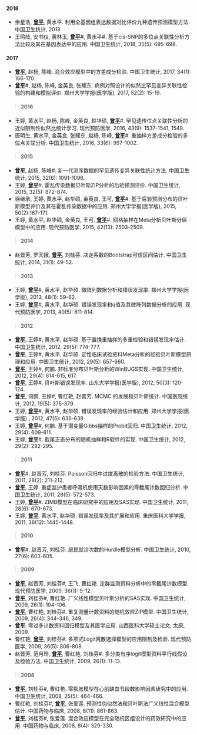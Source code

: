 #### 2018
+ 余星浩, [**曾平**](https://github.com/biostatpzeng), 黄水平. 利用全基因组表达数据对比评价九种遗传预测模型方法. 中国卫生统计, 2018
+ 王鸣岐, 安书仪, 黄林玉, [**曾平**](https://github.com/biostatpzeng)#, 黄水平#. 基于cis-SNP的多位点关联性分析方法比较及其在基因表达中的应用. 中国卫生统计, 2018, 35(5): 695-698.

#### 2017
+ [**曾平**](https://github.com/biostatpzeng), 赵杨, 陈峰. 混合效应模型中的方差成分检验. 中国卫生统计, 2017, 34(1): 166-170.
+ [**曾平**](https://github.com/biostatpzeng)#, 赵杨, 陈峰, 金英良, 张耀东. 病例对照设计的似然比罕见变异关联性检验的构建和模拟评价. 郑州大学学报(医学版), 2017, 52(2): 15-19.

> #### 2016
+ 王婷, 黄水平, 赵杨, 陈峰, 金英良, 赵华硕, [**曾平**](https://github.com/biostatpzeng)#. 罕见遗传位点关联性分析的近似限制性似然比统计学习. 现代预防医学, 2016, 43(9): 1537-1541, 1549.
+ 唐明生, 黄水平, 金英良, 张耀东, 赵杨, 陈峰, [**曾平**](https://github.com/biostatpzeng)#. 重抽样方差成分检验的多位点关联分析. 中国卫生统计, 2016, 33(6): 997-1002.


> #### 2015
+ [**曾平**](https://github.com/biostatpzeng), 赵杨, 陈峰#. 新一代测序数据的罕见遗传变异关联性统计方法. 中国卫生统计, 2015, 32(6): 1091-1096.
+ 王婷, [**曾平**](https://github.com/biostatpzeng)#. 霍乱传染数据贝叶斯ZIP分析的后验预测评价. 中国卫生统计, 2015, 32(5): 872-874.
+ 徐继承, 王婷, 黄水平, 赵华硕, 金英良, 王可, [**曾平**](https://github.com/biostatpzeng)#. 基于后验预测分布的贝叶斯模型评价及其在霍乱传染数据中的应用. 郑州大学学报(医学版), 2015, 50(2):167-171.
+ 王婷, 黄水平, 赵华硕, 金英良, 王可, [**曾平**](https://github.com/biostatpzeng)#. 网格抽样在Meta分析贝叶斯分层模型中的应用. 现代预防医学, 2015, 42(13): 2503-2509.

> #### 2014
+ 赵晋芳, 罗天娥, [**曾平**](https://github.com/biostatpzeng), 刘桂芬. 决定系数的Bootstrap可信区间估计. 中国卫生统计, 2014, 31(1): 49-52.

> #### 2013
+ 王婷, [**曾平**](https://github.com/biostatpzeng)#, 黄水平, 赵华硕. 微阵列数据分析和错误发现率. 郑州大学学报(医学版), 2013, 48(1): 59-62.
+ 王婷, [**曾平**](https://github.com/biostatpzeng)#, 黄水平, 赵华硕. 错误发现率和q值及其微阵列数据分析的应用. 现代预防医学, 2013, 40(5): 811-814.

> #### 2012
+ [**曾平**](https://github.com/biostatpzeng), 王婷#, 黄水平, 赵华硕. 基于置换重抽样的多重检验和错误发现率估计. 中国卫生统计, 2012, 29(5): 774-777.
+ [**曾平**](https://github.com/biostatpzeng), 王婷#, 黄水平, 赵华硕. 定性临床试验资料Meta分析的经验贝叶斯模型原理和应用. 中国卫生统计, 2012, 29(5): 657-660.
+ [**曾平**](https://github.com/biostatpzeng), 王婷#, 何鹏. 非标准分布贝叶斯分析的WinBUGS实现. 中国卫生统计, 2012, 29(4): 614-615, 617.
+ [**曾平**](https://github.com/biostatpzeng), 王婷#. 贝叶斯错误发现率. 山东大学学报(医学版), 2012, 50(3): 120-124.
+ [**曾平**](https://github.com/biostatpzeng), 何鹏, 王婷#, 曹红艳, 赵晋芳. MCMC 的发展和贝叶斯统计. 中国医院统计, 2012, 19(5): 375-379.
+ 王婷, [**曾平**](https://github.com/biostatpzeng)#, 黄水平, 赵华硕. 错误发现率的经验估计和应用. 郑州大学学报(医学版) , 2012, 47(5): 636-639.
+ 王婷, [**曾平**](https://github.com/biostatpzeng)#, 何鹏. 基于潜变量Gibbs抽样的Probit回归. 中国卫生统计, 2012, 29(4): 609-611.
+ 王婷, [**曾平**](https://github.com/biostatpzeng)#. 截尾正态分布的随机抽样和R软件的实现. 中国卫生统计, 2012, 29(2): 292-295.


> #### 2011
+ [**曾平**](https://github.com/biostatpzeng)#, 赵晋芳, 刘桂芬. Poisson回归中过度离散的检验方法. 中国卫生统计, 2011, 28(2): 211-212.
+ [**曾平**](https://github.com/biostatpzeng), 王婷. 重症监护患者呼吸机使用天数影响因素的零截尾计数回归分析. 中国卫生统计, 2011, 28(5): 572-573.
+ 王婷, [**曾平**](https://github.com/biostatpzeng)#. ZIMB模型在临床研究中的应用及SAS实现. 中国卫生统计, 2011, 28(6): 670-673.
+ 王婷, [**曾平**](https://github.com/biostatpzeng), 黄水平, 赵华硕. 错误发现率及其扩展和应用. 重庆医科大学学报, 2011, 36(12): 1445-1448.

> #### 2010
+ [**曾平**](https://github.com/biostatpzeng)#, 赵晋芳, 刘桂芬. 居民就诊次数的Hurdle模型分析. 中国卫生统计, 2010, 27(6): 603-605.

> #### 2009
+ [**曾平**](https://github.com/biostatpzeng), 赵晋芳, 刘桂芬#, 王飞, 曹红艳. 定群监测资料分析中的零截尾计数模型. 现代预防医学, 2009, 36(1): 9-12.
+ [**曾平**](https://github.com/biostatpzeng), 刘桂芬#, 曹红艳. 广义线性模型贝叶斯分析的SAS实现. 中国卫生统计, 2009, 26(1): 104-106.
+ [**曾平**](https://github.com/biostatpzeng), 曹红艳, 刘桂芬#. 重复测量计数资料的随机效应ZIP模型. 中国卫生统计, 2009, 26(4): 344-346, 349.
+ [**曾平**](https://github.com/biostatpzeng). 零过多计数资料回归模型及其医学应用. 山西医科大学硕士论文, 太原, 2009.
+ 曹红艳, [**曾平**](https://github.com/biostatpzeng), 刘桂芬#. 多项式Logit离散选择模型的应用限制及检验. 现代预防医学, 2009, 36(5): 806-808.
+ 赵晋芳, 范月玲, [**曾平**](https://github.com/biostatpzeng), 曹红艳, 刘桂芬#. 多分类有序logit模型资料平行线假设及检验方法. 中国卫生统计, 2009, 26(1): 11-13.


> #### 2008
+ [**曾平**](https://github.com/biostatpzeng), 刘桂芬#, 曹红艳. 零膨胀模型在心肌缺血节段数影响因素研究中的应用. 中国卫生统计, 2008, 25(5): 464-466.
+ 曹红艳, 刘桂芬#, [**曾平**](https://github.com/biostatpzeng),  张爱莲. 预测性伪似然法和贝叶斯法广义线性混合模型估计. 中国药物与临床, 2008, 8(11): 861-863.
+ [**曾平**](https://github.com/biostatpzeng), 刘桂芬#, 张爱莲. 混合效应模型在完全随机区组设计的药效研究中的应用. 中国药物与临床, 2008, 8(4): 329-330.








